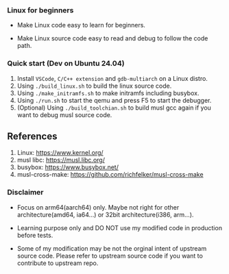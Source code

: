 ### Linux for beginners

- Make Linux code easy to learn for beginners.

- Make Linux source code easy to read and debug to follow the code path.

### Quick start (Dev on Ubuntu 24.04)

1. Install `VSCode`, `C/C++ extension` and `gdb-multiarch` on a Linux distro.
1. Using `./build_linux.sh` to build the linux source code.
1. Using `./make_initramfs.sh` to make initramfs including busybox.
1. Using `./run.sh` to start the qemu and press F5 to start the debugger.
1. (Optional) Using `./build_toolchian.sh` to build musl gcc again if you want to debug musl source code.

## References
1. Linux: https://www.kernel.org/
1. musl libc: https://musl.libc.org/
1. busybox: https://www.busybox.net/
1. musl-cross-make: https://github.com/richfelker/musl-cross-make

### Disclaimer

- Focus on arm64(aarch64) only. Maybe not right for other architecture(amd64, ia64...) or 32bit architecture(i386, arm...).

- Learning purpose only and DO NOT use my modified code in production before tests.

- Some of my modification may be not the orginal intent of upstream source code. Please refer to upstream source code if you want to contribute to upstream repo.
